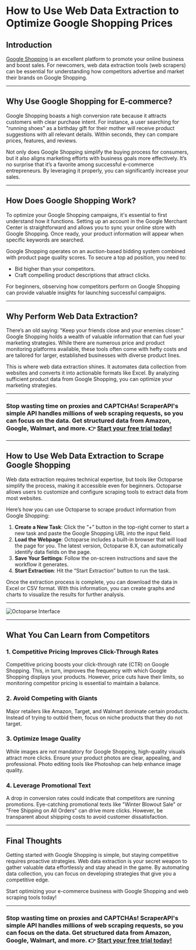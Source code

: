 # How to Use Web Data Extraction to Optimize Google Shopping Prices

## Introduction

[Google Shopping](https://shopping.google.com/?nord=1) is an excellent platform to promote your online business and boost sales. For newcomers, web data extraction tools (web scrapers) can be essential for understanding how competitors advertise and market their brands on Google Shopping.

---

## Why Use Google Shopping for E-commerce?

Google Shopping boasts a high conversion rate because it attracts customers with clear purchase intent. For instance, a user searching for "running shoes" as a birthday gift for their mother will receive product suggestions with all relevant details. Within seconds, they can compare prices, features, and reviews.

Not only does Google Shopping simplify the buying process for consumers, but it also aligns marketing efforts with business goals more effectively. It’s no surprise that it’s a favorite among successful e-commerce entrepreneurs. By leveraging it properly, you can significantly increase your sales.

---

## How Does Google Shopping Work?

To optimize your Google Shopping campaigns, it's essential to first understand how it functions. Setting up an account in the Google Merchant Center is straightforward and allows you to sync your online store with Google Shopping. Once ready, your product information will appear when specific keywords are searched.

Google Shopping operates on an auction-based bidding system combined with product page quality scores. To secure a top ad position, you need to:

- Bid higher than your competitors.
- Craft compelling product descriptions that attract clicks.

For beginners, observing how competitors perform on Google Shopping can provide valuable insights for launching successful campaigns.

---

## Why Perform Web Data Extraction?

There’s an old saying: "Keep your friends close and your enemies closer." Google Shopping holds a wealth of valuable information that can fuel your marketing strategies. While there are numerous price and product monitoring platforms available, these tools often come with hefty costs and are tailored for larger, established businesses with diverse product lines.

This is where web data extraction shines. It automates data collection from websites and converts it into actionable formats like Excel. By analyzing sufficient product data from Google Shopping, you can optimize your marketing strategies.

---

### Stop wasting time on proxies and CAPTCHAs! ScraperAPI's simple API handles millions of web scraping requests, so you can focus on the data. Get structured data from Amazon, Google, Walmart, and more. 👉 [Start your free trial today!](https://bit.ly/Scraperapi)

---

## How to Use Web Data Extraction to Scrape Google Shopping

Web data extraction requires technical expertise, but tools like Octoparse simplify the process, making it accessible even for beginners. Octoparse allows users to customize and configure scraping tools to extract data from most websites.

Here’s how you can use Octoparse to scrape product information from Google Shopping:

1. **Create a New Task**: Click the “+” button in the top-right corner to start a new task and paste the Google Shopping URL into the input field.
2. **Load the Webpage**: Octoparse includes a built-in browser that will load the page for you. The latest version, Octoparse 8.X, can automatically identify data fields on the page.
3. **Save Your Settings**: Follow the on-screen instructions and save the workflow it generates.
4. **Start Extraction**: Hit the “Start Extraction” button to run the task. 

Once the extraction process is complete, you can download the data in Excel or CSV format. With this information, you can create graphs and charts to visualize the results for further analysis.

---

![Octoparse Interface](https://res.cloudinary.com/practicaldev/image/fetch/s--2TU32wru--/c_limit%2Cf_auto%2Cfl_progressive%2Cq_auto%2Cw_880/https://i1.wp.com/www.dataextraction.io/wp-content/uploads/2020/04/Octoparse-OP8.png%3Ffit%3D960%252C519)

---

## What You Can Learn from Competitors

### 1. Competitive Pricing Improves Click-Through Rates
Competitive pricing boosts your click-through rate (CTR) on Google Shopping. This, in turn, improves the frequency with which Google Shopping displays your products. However, price cuts have their limits, so monitoring competitor pricing is essential to maintain a balance.

### 2. Avoid Competing with Giants
Major retailers like Amazon, Target, and Walmart dominate certain products. Instead of trying to outbid them, focus on niche products that they do not target.

### 3. Optimize Image Quality
While images are not mandatory for Google Shopping, high-quality visuals attract more clicks. Ensure your product photos are clear, appealing, and professional. Photo editing tools like Photoshop can help enhance image quality.

### 4. Leverage Promotional Text
A drop in conversion rates could indicate that competitors are running promotions. Eye-catching promotional texts like "Winter Blowout Sale" or "Free Shipping on All Orders" can drive more clicks. However, be transparent about shipping costs to avoid customer dissatisfaction.

---

## Final Thoughts

Getting started with Google Shopping is simple, but staying competitive requires proactive strategies. Web data extraction is your secret weapon to gather valuable data effortlessly and stay ahead in the game. By automating data collection, you can focus on developing strategies that give you a competitive edge.

Start optimizing your e-commerce business with Google Shopping and web scraping tools today!

---

### Stop wasting time on proxies and CAPTCHAs! ScraperAPI's simple API handles millions of web scraping requests, so you can focus on the data. Get structured data from Amazon, Google, Walmart, and more. 👉 [Start your free trial today!](https://bit.ly/Scraperapi)
